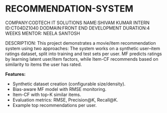 # RECOMMENDATION-SYSTEM
COMPANY:CODTECH IT SOLUTIONS
NAME:SHIVAM KUMAR
INTERN ID:CT04DZ1040
DODMAIN:FRONT END DEVELOPMENT
DURATION:4 WEEKS
MENTOR: NEELA SANTOSH 

DESCRIPTION:
This project demonstrates a movie/item recommendation system using two approaches:
The system works on a synthetic user–item ratings dataset, split into training and test sets per user. MF predicts ratings by learning latent user/item factors, while Item-CF recommends based on similarity to items the user has rated.

**Features:**

* Synthetic dataset creation (configurable size/density).
* Bias-aware MF model with RMSE monitoring.
* Item-CF with top-K similar items.
* Evaluation metrics: RMSE, Precision\@K, Recall\@K.
* Example top recommendations per user.
